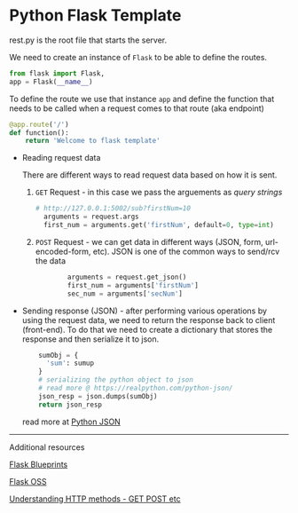 # Python Flask Template

rest.py is the root file that starts the server.

We need to create an instance of `Flask` to be able to define the routes.

```python
from flask import Flask,
app = Flask(__name__)
```

To define the route we use that instance `app` and define the function that needs to be called when a request comes to that route (aka endpoint)

```python
@app.route('/')
def function():
    return 'Welcome to flask template'
```

* Reading request data
  
  There are different ways to read request data based on how it is sent.

  1. `GET` Request - in this case we pass the arguements as _query strings_

      ```python
      # http://127.0.0.1:5002/sub?firstNum=10
        arguments = request.args
        first_num = arguments.get('firstNum', default=0, type=int)
      ```
  2. `POST` Request - we can get data in different ways (JSON, form, url-encoded-form, etc). JSON is one of the common ways to send/rcv the data

      ```python
              arguments = request.get_json()
              first_num = arguments['firstNum']
              sec_num = arguments['secNum']
      ```

* Sending response (JSON) - after performing various operations by using the request data, we need to return the response back to client (front-end). To do that we need to create a dictionary that stores the response and then serialize it to json.


    ```python
        sumObj = {
          'sum': sumup
        }
        # serializing the python object to json
        # read more @ https://realpython.com/python-json/
        json_resp = json.dumps(sumObj)
        return json_resp
    ```
    read more at [Python JSON](https://realpython.com/python-json "Realpython JSON Guide")

___

Additional resources

[Flask Blueprints](https://realpython.com/flask-blueprint  "Flask Blueprints")

[Flask OSS](https://flask.palletsprojects.com/en/1.1.x/  "Flask OSS")

[Understanding HTTP methods - GET POST etc](https://restfulapi.net/http-methods  "Understanding HTTP methods")